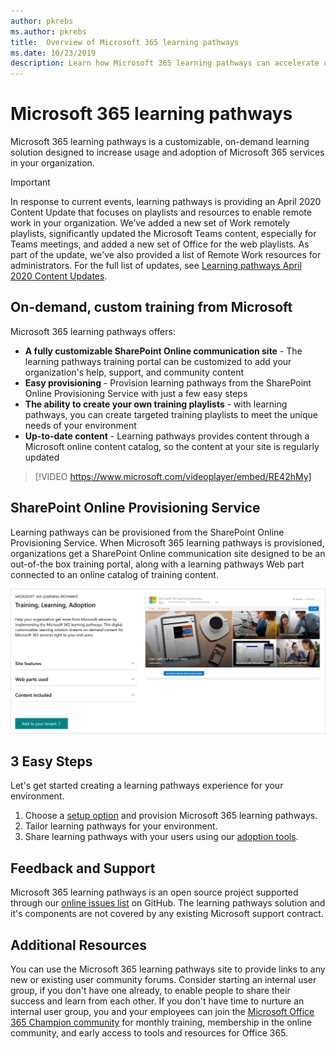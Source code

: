 ```yaml
---
author: pkrebs
ms.author: pkrebs
title:  Overview of Microsoft 365 learning pathways 
ms.date: 10/23/2019
description: Learn how Microsoft 365 learning pathways can accelerate usage and adoption of Microsoft 365 services in your organization. Learning pathways include a custom SharePoint Online web part and a modern SharePoint Online communications training site that is easily provisioned to your Microsoft 365 tenant. 
---
```


# Microsoft 365 learning pathways 
Microsoft 365 learning pathways is a customizable, on-demand learning solution designed to increase usage and adoption of Microsoft 365 services in your organization.    

> [!IMPORTANT]
> In response to current events, learning pathways is providing an April 2020 Content Update that focuses on playlists and resources to enable remote work in your organization. We’ve added a new set of Work remotely playlists, significantly updated the Microsoft Teams content, especially for Teams meetings, and added a new set of Office for the web playlists. As part of the update, we've also provided a list of Remote Work resources for administrators. For the full list of updates, see [Learning pathways April 2020 Content Updates](custom_contentupdates.md).   

## On-demand, custom training from Microsoft

Microsoft 365 learning pathways offers:

- **A fully customizable SharePoint Online communication site** - The learning pathways training portal can be customized to add your organization's help, support, and community content
- **Easy provisioning** - Provision learning pathways from the SharePoint Online Provisioning Service with just a few easy steps
- **The ability to create your own training playlists** - with learning pathways, you can create targeted training playlists to meet the unique needs of your environment
- **Up-to-date content** - Learning pathways provides content through a Microsoft online content catalog, so the content at your site is regularly updated

> [!VIDEO https://www.microsoft.com/videoplayer/embed/RE42hMy]

## SharePoint Online Provisioning Service 
Learning pathways can be provisioned from the SharePoint Online Provisioning Service. When Microsoft 365 learning pathways is provisioned, organizations get a SharePoint Online communication site designed to be an out-of-the box training portal, along with a learning pathways Web part connected to an online catalog of training content. 

![cg-provision.png](media/cg-provision.png)

## 3 Easy Steps
Let's get started creating a learning pathways experience for your environment.
1. Choose a [setup option](custom_setupoptions.md) and provision Microsoft 365 learning pathways.  
2. Tailor learning pathways for your environment.
3. Share learning pathways with your users using our [adoption tools](driveadoption.md).

## Feedback and Support

Microsoft 365 learning pathways is an open source project supported through our [online issues list](https://aka.ms/CustomLearningHelp) on GitHub. The learning pathways solution and it's components are not covered by any existing Microsoft support contract.  

## Additional Resources
You can use the Microsoft 365 learning pathways site to provide links to any new or existing user community forums. Consider starting an internal user group, if you don't have one already, to enable people to share their success and learn from each other.  If you don't have time to nurture an internal user group, you and your employees can join the [Microsoft Office 365 Champion community](https://aka.ms/O365Champions) for monthly training, membership in the online community, and early access to tools and resources for Office 365.